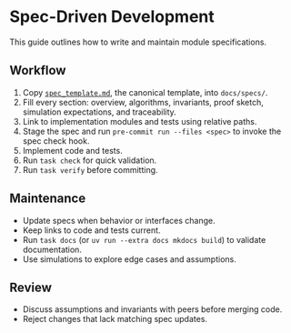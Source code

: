 # Spec-Driven Development

This guide outlines how to write and maintain module specifications.

## Workflow

1. Copy [`spec_template.md`](spec_template.md), the canonical template, into
   `docs/specs/`.
2. Fill every section: overview, algorithms, invariants, proof sketch,
   simulation expectations, and traceability.
3. Link to implementation modules and tests using relative paths.
4. Stage the spec and run `pre-commit run --files <spec>` to invoke the
   spec check hook.
5. Implement code and tests.
6. Run `task check` for quick validation.
7. Run `task verify` before committing.

## Maintenance

- Update specs when behavior or interfaces change.
- Keep links to code and tests current.
- Run `task docs` (or `uv run --extra docs mkdocs build`) to validate
  documentation.
- Use simulations to explore edge cases and assumptions.

## Review

- Discuss assumptions and invariants with peers before merging code.
- Reject changes that lack matching spec updates.
